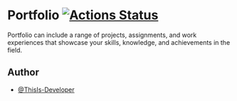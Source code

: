 # Portfolio [![Actions Status](https://github.com/cfgnunes/numerical-methods-python/workflows/build/badge.svg)](https://github.com/ThisIs-Developer/Portfolio)

Portfolio can include a range of projects, assignments, and work experiences that showcase your skills, knowledge, and achievements in the field. 
## Author

- [@ThisIs-Developer](https://github.com/ThisIs-Developer)
